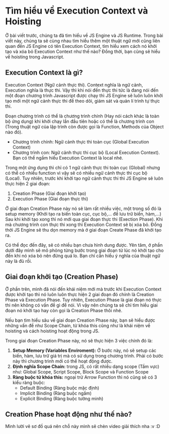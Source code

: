 # Tìm hiểu về Execution Context và Hoisting

Ở bài viết trước, chúng ta đã tìm hiểu về JS Engine và JS Runtime. Trong bài viết này, chúng ta sẽ cùng nhau tìm hiểu thêm một thuật ngữ mới cũng liên quan đến JS Engine có tên Execution Context, tìm hiểu xem cách nó khởi tạo và xóa bỏ Execution Context như thế nào? Đồng thời, bạn cũng sẽ hiểu về hoisting trong Javascript.

## Execution Context là gì?

Execution Context (Ngữ cảnh thực thi). Context nghĩa là ngữ cảnh, Execution nghĩa là thực thi. Vậy thì khi nói đến thực thi tức là đang nói đến một đoạn chương trình Javascript được chạy thì JS Engine sẽ luôn luôn khởi tạo mới một ngữ cảnh thực thi để theo dõi, giám sát và quản lí trình tự thực thi.

Đoạn chương trình có thể là chương trình chính (Hay nói cách khác là toàn bộ ứng dụng) khi khởi chạy lần đầu tiên hoặc có thể là chương trình con (Trong thuật ngữ của lập trình còn được gọi là Function, Methods của Object nào đó).

-   Chương trình chính: Ngữ cảnh thực thì toàn cục (Global Execution Context)
-   Chương trình con: Ngữ cảnh thực thi cục bộ (Local Execution Context). Bạn có thể ngầm hiểu Execution Context là local nhé.

Trong một ứng dụng thì chỉ có 1 ngữ cảnh thực thi toàn cục (Global) nhưng có thể có nhiều function vì vậy sẽ có nhiều ngữ cảnh thực thi cục bộ (Local). Tuy nhiên, trước khi khởi tạo ngữ cảnh thực thi thì JS Engine sẽ luôn thực hiện 2 giai đoạn:

1. Creation Phase (Giai đoạn khởi tạo)
2. Execution Phase (Giai đoạn thực thi)

Ở giai đoạn Creation Phase này nó sẽ làm rất nhiều việc, một trong số đó là setup memory (Khởi tạo ra biến toàn cục, cục bộ,... để lưu trữ biến, hàm,...) Sau khi khởi tạo xong thì nó mới qua giai đoạn thực thi (Exection Phase). Khi mà chương trình con thực thi xong thì Execution Context sẽ bị xóa bỏ. Đồng thời JS Engine sẽ thu dọn memory mà ở giai đoạn Create Phase đã khởi tạo ra.

Có thể đọc đến đây, sẽ có nhiều bạn chưa hình dung được. Yên tâm, ở phần dưới đây mình sẽ mô phỏng từng bước trong giai đoạn từ lúc nó khởi tạo cho đến khi nó xóa bỏ nên đừng quá lo. Bạn chỉ cần hiểu ý nghĩa của thuật ngữ này là đủ rồi.

## Giai đoạn khởi tạo (Creation Phase)

Ở phần trên, mình đã nói đến khái niệm mới mà trước khi Execution Context được khởi tạo thì nó luôn luôn thực hiện 2 giai đoạn đó chính là Creation Phase và Execution Phase. Tuy nhiên, Execution Phase là giai đoạn nó thực thi nên không có vấn đề gì để nói. Vì vậy nên chúng ta sẽ chỉ tìm hiểu giai đoạn nó khởi tạo hay còn gọi là Creation Phase thôi nhé.

Nếu bạn tìm hiểu sâu về giai đoạn Creation Phase này, bạn sẽ hiểu được những vấn đề như Scope Chain, từ khóa this cũng như là khái niệm về hoisting và cách hoisting hoạt động trong JS.

Trong giai đoạn Creation Phase này, nó sẽ thực hiện 3 việc chính đó là:

1. **Setup Memory (Variables Enviroment):** Ở bước này, nó sẽ setup các biến, hàm, lưu trữ giá trị mà có sử dụng trong chương trình. Phải có bước này thì chương trình mới có thể hoạt động được.
2. **Định nghĩa Scope Chain:** trong JS, có rất nhiều dạng scope (Tầm vực) như: Global Scope, Script Scope, Block Scope và Function Scope
3. **Ràng buộc từ khóa this:** ngoại trừ Arrow Function thì nó cũng sẽ có 3 kiểu ràng buộc:
    - Default Binding (Ràng buộc mặc định)
    - Implicit Binding (Ràng buộc ngầm)
    - Explicit Binding (Ràng buộc tường minh)

## Creation Phase hoạt động như thế nào?

Mình lười vẽ sơ đồ quá nên chỗ này mình sẽ chèn video giải thích nha :v :D

<!-- Xét ví dụ bên dưới mình có đoạn mã JS như sau:

```js
var age = 18;
let firstName = 'Nguyễn Tuấn';
let lastName = 'Triều';

const yearBirthday = 2000;

function getAge(year) {
    return 2022 - year;
}

var getFullName = function (firstName, lastName) {
    return `${firstName} ${lastName}`;
};
```

Khi mà chương trình này chạy lên trên trình duyệt, việc đầu tiên nó sẽ setup memory và khởi tạo ngữ cảnh thực thi (Global Execution Context). Mặc định trình duyệt sẽ khởi tạo biến có tên là global. Biến global này trong môi trường trình duyệt nó chính là biến window và khi global memory được chạy thì nó sẽ ràng buộc this. Thì this này cũng chính là biến window và cũng chính là biến global. Vậy thì theo cách nó hoạt động, mình sẽ có hình minh họa như sau:

![JS runtime](./images/1.png) -->
